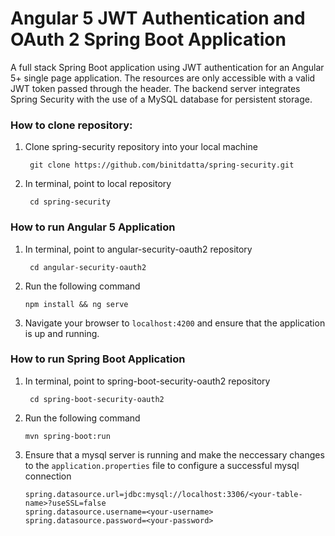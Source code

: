 # Angular 5 JWT Authentication and OAuth 2 Spring Boot Application

 A full stack Spring Boot application using JWT authentication for an Angular 5+ single page application. The resources are only accessible with a valid JWT token passed through the header. The backend server integrates Spring Security with the use of a MySQL database for persistent storage.
 
 ### How to clone repository:
 
1. Clone spring-security repository into your local machine

        git clone https://github.com/binitdatta/spring-security.git
       
2. In terminal, point to local repository

        cd spring-security
        
 ### How to run Angular 5 Application
 
1. In terminal, point to angular-security-oauth2 repository

        cd angular-security-oauth2
        
 2. Run the following command
 
        npm install && ng serve
       
3. Navigate your browser to `localhost:4200` and ensure that the application is up and running.

 ### How to run Spring Boot Application
 
1. In terminal, point to spring-boot-security-oauth2 repository

        cd spring-boot-security-oauth2
        
 2. Run the following command
 
        mvn spring-boot:run
       
3. Ensure that a mysql server is running and make the neccessary changes to the `application.properties` file to configure a successful mysql connection

     ```
   spring.datasource.url=jdbc:mysql://localhost:3306/<your-table-name>?useSSL=false
   spring.datasource.username=<your-username>
   spring.datasource.password=<your-password>
    ```
